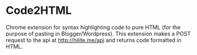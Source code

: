 Code2HTML
=========
Chrome extension for syntax highlighting code to pure HTML (for the purpose of pasting in Blogger/Wordpress).
This extension makes a POST request to the api at http://hilite.me/api and returns code formatted in HTML.